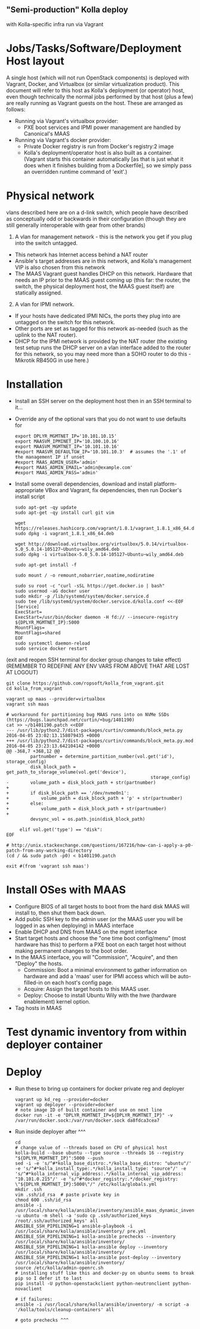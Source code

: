 ## "Semi-production" Kolla deploy
with Kolla-specific infra run via Vagrant

# Jobs/Tasks/Software/Deployment Host layout
A single host (which will not run OpenStack components) is deployed with Vagrant, Docker, and Virtualbox (or similar virtualization product). This document will refer to this host as Kolla's deployment (or operator) host, even though technically the normal jobs performed by that host (plus a few) are really running as Vagrant guests on the host. These are arranged as follows:
 - Running via Vagrant's virtualbox provider:
     - PXE boot services and IPMI power management are handled by Canonical's MAAS
 - Running via Vagrant's docker provider:
     - Private Docker registry is run from Docker's registry:2 image
     - Kolla's deployment/operator host is also built as a container. (Vagrant starts this container automatically [as that is just what it does when it finishes building from a Dockerfile], so we simply pass an overridden runtime command of 'exit'.)



# Physical network

vlans described here are on a d-link switch, which people have described as conceptually odd or backwards in their configuration (though they are still generally interoperable with gear from other brands)

1. A vlan for management network - this is the network you get if you plug into the switch untagged.
  - This network has Internet access behind a NAT router
  - Ansible's target addresses are in this network, and Kolla's management VIP is also chosen from this network
  - The MAAS Vagrant guest handles DHCP on this network. Hardware that needs an IP prior to the MAAS guest coming up (this far: the router, the switch, the physical deployment host, the MAAS guest itself) are statically assigned.

2. A vlan for IPMI network.
  - If your hosts have dedicated IPMI NICs, the ports they plug into are untagged on the switch for this network.
  - Other ports are set as tagged for this network as-needed (such as the uplink to the NAT router).
  - DHCP for the IPMI network is provided by the NAT router (the existing test setup runs the DHCP server on a vlan interface added to the router for this network, so you may need more than a SOHO router to do this - Mikrotik RB450G in use here.)


# Installation

 - Install an SSH server on the deployment host then in an SSH terminal to it...

 - Override any of the optional vars that you do not want to use defaults for

    ```
    export DPLYR_MGMTNET_IP='10.101.10.15'
    export MAASVM_IPMINET_IP='10.100.10.16'
    export MAASVM_MGMTNET_IP='10.101.10.16'
    #export MAASVM_DEFAULTGW_IP='10.101.10.3'  # assumes the '.1' of the management IP if unset
    #export MAAS_ADMIN_USER='admin'
    #export MAAS_ADMIN_EMAIL='admin@example.com'
    #export MAAS_ADMIN_PASS='admin'
    ```

 - Install some overall dependencies, download and install platform-appropriate VBox and Vagrant, fix dependencies, then run Docker's install script

    ```
    sudo apt-get -qy update
    sudo apt-get -qy install curl git vim
    
    wget https://releases.hashicorp.com/vagrant/1.8.1/vagrant_1.8.1_x86_64.deb
    sudo dpkg -i vagrant_1.8.1_x86_64.deb
    
    wget http://download.virtualbox.org/virtualbox/5.0.14/virtualbox-5.0_5.0.14-105127~Ubuntu~wily_amd64.deb
    sudo dpkg -i virtualbox-5.0_5.0.14-105127~Ubuntu~wily_amd64.deb
    
    sudo apt-get install -f
    
    sudo mount / -o remount,nobarrier,noatime,nodiratime
    
    sudo su root -c "curl -sSL https://get.docker.io | bash"
    sudo usermod -aG docker user
    sudo mkdir -p /lib/systemd/system/docker.service.d
    sudo tee /lib/systemd/system/docker.service.d/kolla.conf <<-EOF
    [Service]
    ExecStart=
    ExecStart=/usr/bin/docker daemon -H fd:// --insecure-registry ${DPLYR_MGMTNET_IP}:5000
    MountFlags=
    MountFlags=shared
    EOF
    sudo systemctl daemon-reload
    sudo service docker restart
    ```

(exit and reopen SSH terminal for docker group changes to take effect)
(REMEMBER TO REDEFINE ANY ENV VARS FROM ABOVE THAT ARE LOST AT LOGOUT)

```
git clone https://github.com/ropsoft/kolla_from_vagrant.git
cd kolla_from_vagrant

vagrant up maas --provider=virtualbox
vagrant ssh maas

# workaround for partitioning bug MAAS runs into on NVMe SSDs (https://bugs.launchpad.net/curtin/+bug/1401190)
cat >> ~/b1401190.patch <<EOF
--- /usr/lib/python2.7/dist-packages/curtin/commands/block_meta.py      2016-04-05 23:02:13.158079435 +0000
+++ /usr/lib/python2.7/dist-packages/curtin/commands/block_meta.py.mod  2016-04-05 23:23:13.642104142 +0000
@@ -368,7 +368,12 @@
         partnumber = determine_partition_number(vol.get('id'), storage_config)
         disk_block_path = get_path_to_storage_volume(vol.get('device'),
                                                      storage_config)
-        volume_path = disk_block_path + str(partnumber)
+
+        if disk_block_path == '/dev/nvme0n1':
+            volume_path = disk_block_path + 'p' + str(partnumber)
+        else:
+            volume_path = disk_block_path + str(partnumber)
+
         devsync_vol = os.path.join(disk_block_path)

     elif vol.get('type') == "disk":
EOF

# http://unix.stackexchange.com/questions/167216/how-can-i-apply-a-p0-patch-from-any-working-directory
(cd / && sudo patch -p0) < b1401190.patch

exit #(from 'vagrant ssh maas')
```

# Install OSes with MAAS

 - Configure BIOS of all target hosts to boot from the hard disk MAAS will install to, then shut them back down.
 - Add public SSH key to the admin user (or the MAAS user you will be logged in as when deploying) in MAAS interface
 - Enable DHCP and DNS from MAAS on the mgmt interface
 - Start target hosts and choose the "one time boot config/menu" (most hardware has this) to perform a PXE boot on each target host without making permanent changes to the boot order.
 - In the MAAS interface, you will "Commission", "Acquire", and then "Deploy" the hosts.
   - Commission: Boot a minimal environment to gather information on hardware and add a 'maas' user for IPMI access which will be auto-filled-in on each host's config page.
   - Acquire: Assign the target hosts to this MAAS user.
   - Deploy: Choose to install Ubuntu Wily with the hwe (hardware enablement) kernel option.
 - Tag hosts in MAAS

# Test dynamic inventory from within deployer container



# Deploy
 
 - Run these to bring up containers for docker private reg and deployer
   
   ```
   vagrant up kd_reg --provider=docker
   vagrant up deployer --provider=docker
   # note image ID of built container and use on next line
   docker run -it -e "DPLYR_MGMTNET_IP=${DPLYR_MGMTNET_IP}" -v /var/run/docker.sock:/var/run/docker.sock da8fdca3cea7
   ```
   
 - Run inside deployer after ^^^
   
   ```
   cd
   # change value of --threads based on CPU of physical host
   kolla-build --base ubuntu --type source --threads 16 --registry "${DPLYR_MGMTNET_IP}":5000 --push
   sed -i -e 's/^#*kolla_base_distro:.*/kolla_base_distro: "ubuntu"/' -e 's/^#*kolla_install_type:.*/kolla_install_type: "source"/' -e 's/^#*kolla_internal_vip_address:.*/kolla_internal_vip_address: "10.101.0.215"/' -e "s/^#*docker_registry:.*/docker_registry: \"${DPLYR_MGMTNET_IP}:5000\"/" /etc/kolla/globals.yml
   mkdir .ssh
   vim .ssh/id_rsa  # paste private key in
   chmod 600 .ssh/id_rsa
   ansible -i /usr/local/share/kolla/ansible/inventory/ansible_maas_dynamic_inventory.py -u ubuntu -m shell -a 'sudo cp .ssh/authorized_keys /root/.ssh/authorized_keys' all
   ANSIBLE_SSH_PIPELINING=1 ansible-playbook -i /usr/local/share/kolla/ansible/inventory/ pre.yml
   ANSIBLE_SSH_PIPELINING=1 kolla-ansible prechecks --inventory /usr/local/share/kolla/ansible/inventory/
   ANSIBLE_SSH_PIPELINING=1 kolla-ansible deploy --inventory /usr/local/share/kolla/ansible/inventory/
   ANSIBLE_SSH_PIPELINING=1 kolla-ansible post-deploy --inventory /usr/local/share/kolla/ansible/inventory/
   source /etc/kolla/admin-openrc.sh
   # installing stuff like this and docker-py on ubuntu seems to break pip so I defer it to last
   pip install -U python-openstackclient python-neutronclient python-novaclient

   # if failures:
   ansible -i /usr/local/share/kolla/ansible/inventory/ -m script -a '/kolla/tools/cleanup-containers' all
   
   # goto prechecks ^^^
   
   ```

